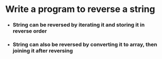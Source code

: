 # Write a program to reverse a string

- ### String can be reversed by iterating it and storing it in reverse order
- ### String can also be reversed by converting it to array, then joining it after reversing
